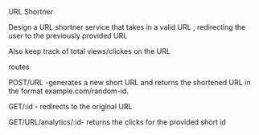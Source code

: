 URL Shortner

Design a URL shortner service that takes in a valid URL , redirecting the user to the previously provided URL

Also keep track of total views/clickes on the URL

routes

POST/URL -generates a new short URL and returns the shortened URL in the format example.com/random-id.

GET/:id - redirects to the original URL

GET/URL/analytics/:id- returns the clicks for the provided short id
